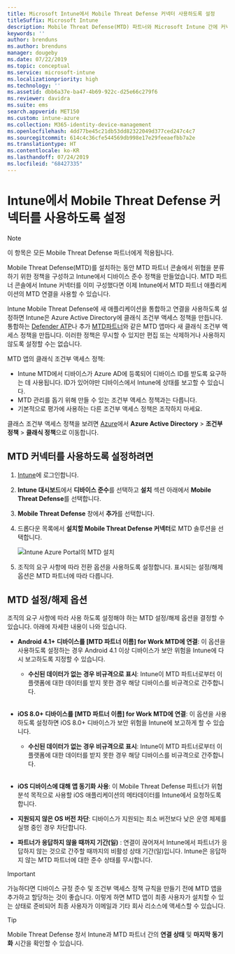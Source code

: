 ```yaml
---
title: Microsoft Intune에서 Mobile Threat Defense 커넥터 사용하도록 설정
titleSuffix: Microsoft Intune
description: Mobile Threat Defense(MTD) 파트너와 Microsoft Intune 간에 커넥터를 사용하도록 설정합니다.
keywords: ''
author: brenduns
ms.author: brenduns
manager: dougeby
ms.date: 07/22/2019
ms.topic: conceptual
ms.service: microsoft-intune
ms.localizationpriority: high
ms.technology: ''
ms.assetid: dbb6a37e-ba47-4b69-922c-d25e66c279f6
ms.reviewer: davidra
ms.suite: ems
search.appverid: MET150
ms.custom: intune-azure
ms.collection: M365-identity-device-management
ms.openlocfilehash: 4dd77be45c21db53dd82322049d377ced247c4c7
ms.sourcegitcommit: 614c4c36cfe544569db998e17e29feeaefbb7a2e
ms.translationtype: HT
ms.contentlocale: ko-KR
ms.lasthandoff: 07/24/2019
ms.locfileid: "68427335"
---
```

# <a name="enable-the-mobile-threat-defense-connector-in-intune"></a>Intune에서 Mobile Threat Defense 커넥터를 사용하도록 설정

> [!NOTE] 
> 이 항목은 모든 Mobile Threat Defense 파트너에게 적용됩니다.

Mobile Threat Defense(MTD)를 설치하는 동안 MTD 파트너 콘솔에서 위협을 분류하기 위한 정책을 구성하고 Intune에서 디바이스 준수 정책을 만들었습니다. MTD 파트너 콘솔에서 Intune 커넥터를 이미 구성했다면 이제 Intune에서 MTD 파트너 애플리케이션의 MTD 연결을 사용할 수 있습니다.

Intune Mobile Threat Defense에 새 애플리케이션을 통합하고 연결을 사용하도록 설정하면 Intune은 Azure Active Directory에 클래식 조건부 액세스 정책을 만듭니다. 통합하는 [Defender ATP](advanced-threat-protection.md)나 추가 [MTD파트너](mobile-threat-defense.md#mobile-threat-defense-partners)와 같은 MTD 앱마다 새 클래식 조건부 액세스 정책을 만듭니다.  이러한 정책은 무시할 수 있지만 편집 또는 삭제하거나 사용하지 않도록 설정할 수는 없습니다.

MTD 앱의 클래식 조건부 액세스 정책: 

- Intune MTD에서 디바이스가 Azure AD에 등록되어 디바이스 ID를 받도록 요구하는 데 사용됩니다. ID가 있어야만 디바이스에서 Intune에 상태를 보고할 수 있습니다.  
- MTD 관리를 돕기 위해 만들 수 있는 조건부 액세스 정책과는 다릅니다.
- 기본적으로 평가에 사용하는 다른 조건부 액세스 정책은 조작하지 마세요.  

클래스 조건부 액세스 정책을 보려면 [Azure](https://portal.azure.com/#home)에서 **Azure Active Directory** > **조건부 정책** > **클래식 정책**으로 이동합니다.


## <a name="to-enable-the-mtd-connector"></a>MTD 커넥터를 사용하도록 설정하려면

1. [Intune](https://go.microsoft.com/fwlink/?linkid=2090973)에 로그인합니다.

4. **Intune 대시보드**에서 **디바이스 준수**를 선택하고 **설치** 섹션 아래에서 **Mobile Threat Defense**를 선택합니다.

5. **Mobile Threat Defense** 창에서 **추가**를 선택합니다.

6. 드롭다운 목록에서 **설치할 Mobile Threat Defense 커넥터**로 MTD 솔루션을 선택합니다.

    ![Intune Azure Portal의 MTD 설치](./media/enable-mtd-connector-1.png)

7. 조직의 요구 사항에 따라 전환 옵션을 사용하도록 설정합니다. 표시되는 설정/해제 옵션은 MTD 파트너에 따라 다릅니다.

## <a name="mtd-toggle-options"></a>MTD 설정/해제 옵션

조직의 요구 사항에 따라 사용 하도록 설정해야 하는 MTD 설정/해제 옵션을 결정할 수 있습니다. 아래에 자세한 내용이 나와 있습니다.

- **Android 4.1+ 디바이스를 [MTD 파트너 이름] for Work MTD에 연결**: 이 옵션을 사용하도록 설정하는 경우 Android 4.1 이상 디바이스가 보안 위험을 Intune에 다시 보고하도록 지정할 수 있습니다.
  - **수신된 데이터가 없는 경우 비규격으로 표시**: Intune이 MTD 파트너로부터 이 플랫폼에 대한 데이터를 받지 못한 경우 해당 디바이스를 비규격으로 간주합니다.
<br></br>
- **iOS 8.0+ 디바이스를 [MTD 파트너 이름] for Work MTD에 연결**: 이 옵션을 사용하도록 설정하면 iOS 8.0+ 디바이스가 보안 위험을 Intune에 보고하게 할 수 있습니다.
  - **수신된 데이터가 없는 경우 비규격으로 표시**: Intune이 MTD 파트너로부터 이 플랫폼에 대한 데이터를 받지 못한 경우 해당 디바이스를 비규격으로 간주합니다.
<br></br>
- **iOS 디바이스에 대해 앱 동기화 사용**: 이 Mobile Threat Defense 파트너가 위협 분석 목적으로 사용할 iOS 애플리케이션의 메타데이터를 Intune에서 요청하도록 합니다.

- **지원되지 않은 OS 버전 차단**: 디바이스가 지원되는 최소 버전보다 낮은 운영 체제를 실행 중인 경우 차단합니다.

- **파트너가 응답하지 않을 때까지 기간(일)** : 연결이 끊어져서 Intune에서 파트너가 응답하지 않는 것으로 간주할 때까지의 비활성 상태 기간(일)입니다. Intune은 응답하지 않는 MTD 파트너에 대한 준수 상태를 무시합니다.

> [!IMPORTANT] 
> 가능하다면 디바이스 규정 준수 및 조건부 액세스 정책 규칙을 만들기 전에 MTD 앱을 추가하고 할당하는 것이 좋습니다. 이렇게 하면 MTD 앱이 최종 사용자가 설치할 수 있는 상태로 준비되어 최종 사용자가 이메일과 기타 회사 리소스에 액세스할 수 있습니다.

> [!TIP]
> Mobile Threat Defense 창서 Intune과 MTD 파트너 간의 **연결 상태** 및 **마지막 동기화** 시간을 확인할 수 있습니다.
